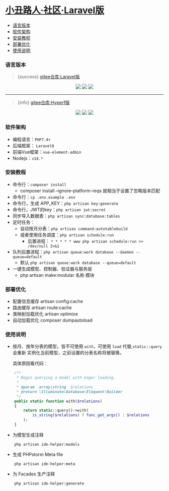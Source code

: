 # [小丑路人·社区·Laravel版](https://bbs.cnpscy.com)

- [语言版本](#section-语言版本)
- [软件架构](#section-软件架构)
- [安装教程](#section-安装教程)
- [部署优化](#section-部署优化)
- [使用说明](#section-使用说明)

<a name="section-语言版本"></a>
### 语言版本
> {success} [gitee仓库·Laravel版](https://gitee.com/clown-passerby-community/community)

<p align="center">
    <img src="https://gitee.com/clown-passerby-community/community/badge/star.svg?theme=dark" />
    <img src="https://gitee.com/clown-passerby-community/community/badge/fork.svg?theme=dark" />
    <img src="https://svg.hamm.cn/badge.svg?key=License&value=Apache-2.0&color=da4a00" />
</p>

---

> {info} [gitee仓库·Hyperf版](https://gitee.com/clown-passerby-community/hyperf-community)

<p align="center">
    <img src="https://gitee.com/clown-passerby-community/hyperf-community/badge/star.svg?theme=dark" />
    <img src="https://gitee.com/clown-passerby-community/hyperf-community/badge/fork.svg?theme=dark" />
    <img src="https://svg.hamm.cn/badge.svg?key=License&value=Apache-2.0&color=da4a00" />
</p>

<a name="section-软件架构"></a>
### 软件架构
* 编程语言：`PHP7.4+`
* 后端框架： `Laravel8`
* 前端Vue框架：`vue-element-admin`
* Nodejs：`v14.*`

<a name="section-安装教程"></a>
### 安装教程
* 命令行：`composer install`
    * composer install –ignore-platform-reqs 就相当于设置了忽略版本匹配
* 命令行：`cp .env.example .env`
* 命令行，生成 APP_KEY：`php artisan key:generate`
* 命令行，JWT的key：`php artisan jwt:secret`
* 同步导入数据表：`php artisan sync:database:tables`
* 定时任务：
    * 自动按月分表：`php artisan command:autotablebuild`
    * 或者使用任务调度：`php artisan schedule:run`
        * 后置进程：
          `* * * * * www php artisan schedule:run >> /dev/null 2>&1`
* 队列后置进程：`php artisan queue:work database --daemon --queue=default`
    * 默认 `php artisan queue:work database --queue=default`
* 一键生成模型、控制器、验证器与服务层
    * php artisan make:modular 名称 模块

<a name="section-部署优化"></a>
### 部署优化
* 配置信息缓存 artisan config:cache
* 路由缓存 artisan route:cache
* 类映射加载优化 artisan optimize
* 自动加载优化 composer dumpautoload

<a name="section-使用说明"></a>
### 使用说明

* 按月、按年分表的模型，皆不可使用 `with`，可使用 `load` 代替,`static::query` 会重新 实例化当前模型，之前设置的分表名称将被替换。

    具体原因看代码：
```php
    /**
     * Begin querying a model with eager loading.
     *
     * @param  array|string  $relations
     * @return \Illuminate\Database\Eloquent\Builder
     */
    public static function with($relations)
    {
        return static::query()->with(
            is_string($relations) ? func_get_args() : $relations
        );
    }
```

* 为模型生成注释
```
    php artisan ide-helper:models
```

* 生成 PHPstorm Meta file
```
    php artisan ide-helper:meta
```

* 为 Facades 生产注释
```
    php artisan ide-helper:generate
```
